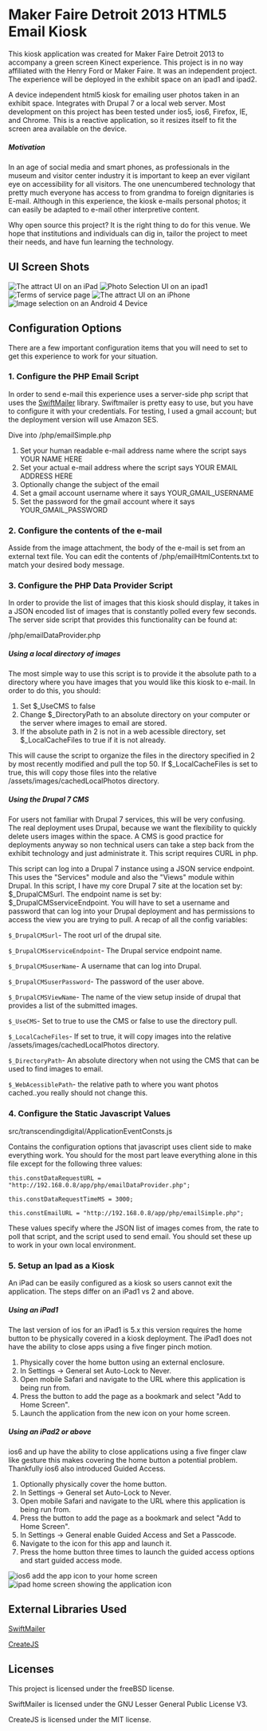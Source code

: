 Maker Faire Detroit 2013 HTML5 Email Kiosk
==============================

This kiosk application was created for Maker Faire Detroit 2013 to accompany a green screen Kinect experience. This project is in no way affiliated with the
Henry Ford or Maker Faire.  It was an independent project. The experience will be deployed in the exhibit space on an ipad1 and ipad2.

A device independent html5 kiosk for emailing user photos taken in an exhibit space. Integrates with Drupal 7 or a local web server. Most development on this project
has been tested under ios5, ios6, Firefox, IE, and Chrome. This is a reactive application, so it resizes itself to fit the screen area available on the device.

##### Motivation
In an age of social media and smart phones, as professionals in the museum and visitor center industry it is important to keep an ever vigilant eye on accessibility for all visitors.  The one unencumbered technology that pretty much everyone has access to from grandma to foreign dignitaries is E-mail.  Although in this experience, the kiosk e-mails personal photos; it can easily be adapted to e-mail other interpretive content.

Why open source this project? It is the right thing to do for this venue. We hope that institutions and individuals can dig in, tailor the project to meet their needs, and have fun learning the technology.

UI Screen Shots
--------------------------------------------------
![The attract UI on an iPad](https://github.com/transcendingdigital/MFDetroit2013_HTML5_EmailKiosk/raw/master/githubImages/MFDetHtml5App2.PNG "The attract UI on an ipad1")
![Photo Selection UI on an ipad1](https://github.com/transcendingdigital/MFDetroit2013_HTML5_EmailKiosk/raw/master/githubImages/MFDetHtml5App3.PNG "Photo selection UI on an ipad1")
![Terms of service page](https://github.com/transcendingdigital/MFDetroit2013_HTML5_EmailKiosk/raw/master/githubImages/MFDetHtml5App4.PNG "Terms of service page")
![The attract UI on an iPhone](https://github.com/transcendingdigital/MFDetroit2013_HTML5_EmailKiosk/raw/master/githubImages/ios6IPhone.jpg "The attract UI on an iPhone")
![Image selection on an Android 4 Device](https://github.com/transcendingdigital/MFDetroit2013_HTML5_EmailKiosk/raw/master/githubImages/Android4PhoneVert.jpg "Image selection on an Android 4 Device")
	
Configuration Options
--------------------------------------------------
There are a few important configuration items that you will need to set to get this experience to work for your situation.

### 1. Configure the PHP Email Script
In order to send e-mail this experience uses a server-side php script that uses the [SwiftMailer](http://swiftmailer.org/) library.  Swiftmailer is pretty easy
to use, but you have to configure it with your credentials. For testing, I used a gmail account; but the deployment version will use Amazon SES.

Dive into /php/emailSimple.php

1. Set your human readable e-mail address name where the script says YOUR NAME HERE
2. Set your actual e-mail address where the script says YOUR EMAIL ADDRESS HERE
3. Optionally change the subject of the email
4. Set a gmail account username where it says YOUR_GMAIL_USERNAME
5. Set the password for the gmail account where it says YOUR_GMAIL_PASSWORD

### 2. Configure the contents of the e-mail
Asside from the image attachment, the body of the e-mail is set from an external text file.  You can edit the
contents of /php/emailHtmlContents.txt to match your desired body message.

### 3. Configure the PHP Data Provider Script
In order to provide the list of images that this kiosk should display, it takes in a JSON encoded list of images that
is constantly polled every few seconds.  The server side script that provides this functionality can be found at:

/php/emailDataProvider.php

##### Using a local directory of images
The most simple way to use this script is to provide it the absolute path to a directory where you have images that you
would like this kiosk to e-mail.  In order to do this, you should:

1. Set $_UseCMS to false
2. Change $_DirectoryPath to an absolute directory on your computer or the server where images to email are stored.
3. If the absolute path in 2 is not in a web acessible directory, set $_LocalCacheFiles to true if it is not already.

This will cause the script to organize the files in the directory specified in 2 by most recently modified and pull the top 
50. If $_LocalCacheFiles is set to true, this will copy those files into the relative /assets/images/cachedLocalPhotos directory.

##### Using the Drupal 7 CMS
For users not familiar with Drupal 7 services, this will be very confusing.  The real deployment uses Drupal, because we want the
flexibility to quickly delete users images within the space. A CMS is good practice for deployments anyway so non technical users
can take a step back from the exhibit technology and just administrate it. This script requires CURL in php.

This script can log into a Drupal 7 instance using a JSON service endpoint. This uses the "Services" module and also the "Views" module within Drupal.
In this script, I have my core Drupal 7 site at the location set by: $_DrupalCMSurl.  The endpoint name is set by: $_DrupalCMSserviceEndpoint.
You will have to set a username and password that can log into your Drupal deployment and has permissions to access the view you are trying to pull.
A recap of all the config variables:

``` $_DrupalCMSurl ```- The root url of the drupal site.

``` $_DrupalCMSserviceEndpoint ```- The Drupal service endpoint name.

``` $_DrupalCMSuserName ```- A username that can log into Drupal.

``` $_DrupalCMSuserPassword ```- The password of the user above.

``` $_DrupalCMSViewName ```- The name of the view setup inside of drupal that provides a list of the submitted images.

``` $_UseCMS ```- Set to true to use the CMS or false to use the directory pull.

``` $_LocalCacheFiles ```- If set to true, it will copy images into the relative /assets/images/cachedLocalPhotos directory.

``` $_DirectoryPath ```- An absolute directory when not using the CMS that can be used to find images to email.

``` $_WebAcessiblePath ```- the relative path to where you want photos cached..you really should not change this.

### 4. Configure the Static Javascript Values
src/transcendingdigital/ApplicationEventConsts.js

Contains the configuration options that javascript uses client side to make everything work.  You should for the most part leave
everything alone in this file except for the following three values:
	
``` this.constDataRequestURL = "http://192.168.0.8/app/php/emailDataProvider.php"; ```

``` this.constDataRequestTimeMS = 3000; ```

``` this.constEmailURL = "http://192.168.0.8/app/php/emailSimple.php"; ```

These values specify where the JSON list of images comes from, the rate to poll that script, and the script used to send email.  You should set these
up to work in your own local environment.

### 5. Setup an Ipad as a Kiosk
An iPad can be easily configured as a kiosk so users cannot exit the application.  The steps differ on an iPad1 vs 2 and above.
	
##### Using an iPad1
The last version of ios for an iPad1 is 5.x this version requires the home button to be physically covered in a kiosk deployment.
The iPad1 does not have the ability to close apps using a five finger pinch motion.

1. Physically cover the home button using an external enclosure.
2. In Settings -> General set Auto-Lock to Never.
3. Open mobile Safari and navigate to the URL where this application is being run from.
4. Press the button to add the page as a bookmark and select "Add to Home Screen".
5. Launch the application from the new icon on your home screen.

##### Using an iPad2 or above
ios6 and up have the ability to close applications using a five finger claw like gesture this makes covering the home button
a potential problem.  Thankfully ios6 also introduced Guided Access.

1. Optionally physically cover the home button.
2. In Settings -> General set Auto-Lock to Never.
3. Open mobile Safari and navigate to the URL where this application is being run from.
4. Press the button to add the page as a bookmark and select "Add to Home Screen".
5. In Settings -> General enable Guided Access and Set a Passcode.
6. Navigate to the icon for this app and launch it.
7. Press the home button three times to launch the guided access options and start guided access mode.

![ios6 add the app icon to your home screen](https://github.com/transcendingdigital/MFDetroit2013_HTML5_EmailKiosk/raw/master/githubImages/ios6iPadAddHome.jpg "ios6 add the app icon to your home screen")
![ipad home screen showing the application icon](https://github.com/transcendingdigital/MFDetroit2013_HTML5_EmailKiosk/raw/master/githubImages/ios6iPadAddHome2.jpg "ipad home screen showing the application icon")
	
External Libraries Used
--------------------------------------------------
[SwiftMailer](http://swiftmailer.org/)
	
[CreateJS](http://www.createjs.com/)
	
Licenses
--------------------------------------------------
This project is licensed under the freeBSD license.

SwiftMailer is licensed under the GNU Lesser General Public License V3.

CreateJS is licensed under the MIT license.
